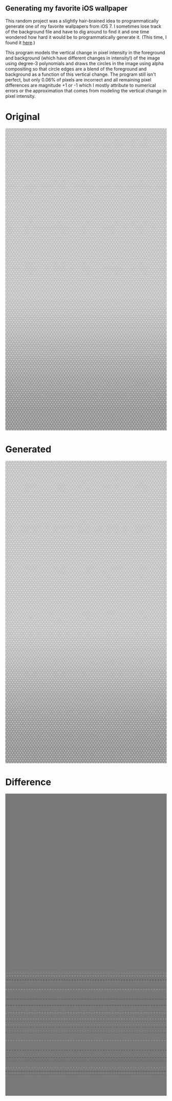 ## Generating my favorite iOS wallpaper

This random project was a slightly hair-brained idea to programmatically generate one of my favorite
wallpapers from iOS 7. I sometimes lose track of the background file and have to dig around to find it
and one time wondered how hard it would be to programmatically generate it. (This time, I found it [here](https://www.idownloadblog.com/2013/09/11/new-ios-7-wallpapers/).)

This program models the vertical change in pixel intensity in the foreground and background (which have different
changes in intensity!) of the image
using degree-3 polynomials and draws the circles in the image using alpha compositing so that circle
edges are a blend of the foreground and background as a function of this vertical change. The program still isn't
perfect, but only 0.06% of pixels are incorrect and all remaining pixel differences are magnitude
+1 or -1 which I mostly attribute
to numerical errors or the approximation that comes from modeling the vertical change in pixel intensity.

# Original
![](original.png)
# Generated
![](generated.png)
# Difference
![](diff.png)
